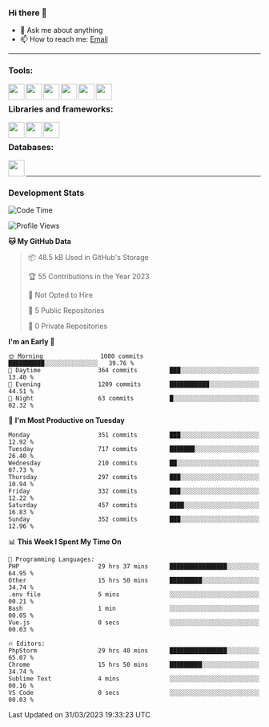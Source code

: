 ### Hi there 👋

- 💬 Ask me about anything
- 📫 How to reach me: [Email]

---

### Tools:
<img align='left' height="32" width="32" src="https://cdn.jsdelivr.net/npm/simple-icons@4.8.0/icons/phpstorm.svg" />
<img align='left' height="32" width="32" src="https://cdn.jsdelivr.net/npm/simple-icons@4.8.0/icons/webstorm.svg" />
<img align='left' height="32" width="32" src="https://cdn.jsdelivr.net/npm/simple-icons@4.8.0/icons/visualstudiocode.svg" />
<img align='left' height="32" width="32" src="https://cdn.jsdelivr.net/npm/simple-icons@4.8.0/icons/sublimetext.svg" />
<img align='left' height="32" width="32" src="https://cdn.jsdelivr.net/npm/simple-icons@4.8.0/icons/laragon.svg" />
<img align='left' height="32" width="32" src="https://cdn.jsdelivr.net/npm/simple-icons@4.8.0/icons/docker.svg" />
<br>

### Libraries and frameworks:
<img align='left' height="32" width="32" src="https://cdn.jsdelivr.net/npm/simple-icons@4.8.0/icons/laravel.svg" />
<img align='left' height="32" width="32" src="https://cdn.jsdelivr.net/npm/simple-icons@4.8.0/icons/vue-dot-js.svg" />
<img align='left' height="32" width="32" src="https://cdn.jsdelivr.net/npm/simple-icons@4.8.0/icons/jquery.svg" />
<br>

### Databases:
<img align='left' height="32" width="32" src="https://cdn.jsdelivr.net/npm/simple-icons@4.8.0/icons/mysql.svg" />
<br>

---
### Development Stats
<!--START_SECTION:waka-->
![Code Time](http://img.shields.io/badge/Code%20Time-1%2C234%20hrs%208%20mins-blue)

![Profile Views](http://img.shields.io/badge/Profile%20Views-0-blue)

**🐱 My GitHub Data** 

> 📦 48.5 kB Used in GitHub's Storage 
 > 
> 🏆 55 Contributions in the Year 2023
 > 
> 🚫 Not Opted to Hire
 > 
> 📜 5 Public Repositories 
 > 
> 🔑 0 Private Repositories 
 > 
**I'm an Early 🐤** 

```text
🌞 Morning                1080 commits        ██████████░░░░░░░░░░░░░░░   39.76 % 
🌆 Daytime                364 commits         ███░░░░░░░░░░░░░░░░░░░░░░   13.40 % 
🌃 Evening                1209 commits        ███████████░░░░░░░░░░░░░░   44.51 % 
🌙 Night                  63 commits          █░░░░░░░░░░░░░░░░░░░░░░░░   02.32 % 
```
📅 **I'm Most Productive on Tuesday** 

```text
Monday                   351 commits         ███░░░░░░░░░░░░░░░░░░░░░░   12.92 % 
Tuesday                  717 commits         ███████░░░░░░░░░░░░░░░░░░   26.40 % 
Wednesday                210 commits         ██░░░░░░░░░░░░░░░░░░░░░░░   07.73 % 
Thursday                 297 commits         ███░░░░░░░░░░░░░░░░░░░░░░   10.94 % 
Friday                   332 commits         ███░░░░░░░░░░░░░░░░░░░░░░   12.22 % 
Saturday                 457 commits         ████░░░░░░░░░░░░░░░░░░░░░   16.83 % 
Sunday                   352 commits         ███░░░░░░░░░░░░░░░░░░░░░░   12.96 % 
```


📊 **This Week I Spent My Time On** 

```text
💬 Programming Languages: 
PHP                      29 hrs 37 mins      ████████████████░░░░░░░░░   64.95 % 
Other                    15 hrs 50 mins      █████████░░░░░░░░░░░░░░░░   34.74 % 
.env file                5 mins              ░░░░░░░░░░░░░░░░░░░░░░░░░   00.21 % 
Bash                     1 min               ░░░░░░░░░░░░░░░░░░░░░░░░░   00.05 % 
Vue.js                   0 secs              ░░░░░░░░░░░░░░░░░░░░░░░░░   00.03 % 

🔥 Editors: 
PhpStorm                 29 hrs 40 mins      ████████████████░░░░░░░░░   65.07 % 
Chrome                   15 hrs 50 mins      █████████░░░░░░░░░░░░░░░░   34.74 % 
Sublime Text             4 mins              ░░░░░░░░░░░░░░░░░░░░░░░░░   00.16 % 
VS Code                  0 secs              ░░░░░░░░░░░░░░░░░░░░░░░░░   00.03 % 
```


 Last Updated on 31/03/2023 19:33:23 UTC
<!--END_SECTION:waka-->

[huyviet]: https://huyviet.vn/
[EMAIl]: https://mail.google.com/mail/u/0/?fs=1&tf=cm&source=mailto&to=huynguyenviet0110@gmail.com
